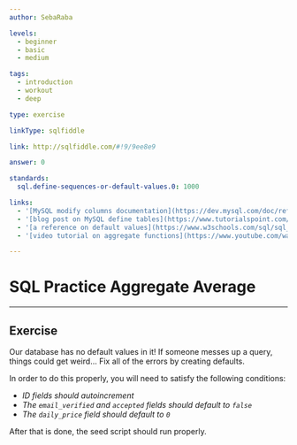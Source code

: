 ```yaml
---
author: SebaRaba

levels:
  - beginner
  - basic
  - medium

tags:
  - introduction
  - workout
  - deep

type: exercise

linkType: sqlfiddle

link: http://sqlfiddle.com/#!9/9ee8e9

answer: 0

standards:
  sql.define-sequences-or-default-values.0: 1000

links:
  - '[MySQL modify columns documentation](https://dev.mysql.com/doc/refman/5.7/en/example-auto-increment.html){documentation}'
  - '[blog post on MySQL define tables](https://www.tutorialspoint.com/mysql/mysql-using-sequences.htm){website}'
  - '[a reference on default values](https://www.w3schools.com/sql/sql_default.asp)'
  - '[video tutorial on aggregate functions](https://www.youtube.com/watch?v=5KqFoTswr-M){video}'

---
```


# SQL Practice Aggregate Average

---
## Exercise

Our database has no default values in it! If someone messes up a query, things could get weird...
Fix all of the errors by creating defaults.

In order to do this properly, you will need to satisfy the following conditions:
- *ID fields should autoincrement*
- *The `email_verified` and `accepted` fields should default to `false`*
- *The `daily_price` field should default to `0`*

After that is done, the seed script should run properly.
